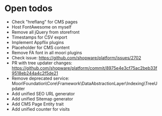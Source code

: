 # Open todos

* Check "hreflang" for CMS pages
* Host FontAwesome on myself
* Remove all jQuery from storefront
* Timestamps for CSV export
* Implement Appflix plugins
* Placeholder for CMS content
* Remove FA font in all moori plugins
* Check issue: https://github.com/shopware/platform/issues/2702
* PR with tree updater changes: https://github.com/shopware/platform/commit/8975e4e3cf75ac2beb33f9518eb244a4c2f5de21
* Remove deprecated service: MoorlFoundation\Core\Framework\DataAbstractionLayer\Indexing\TreeUpdater
* Add unified SEO URL generator
* Add unified Sitemap generator
* Add CMS Page Entity trait
* Add unified counter for visits
